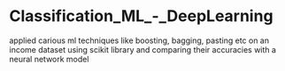 # Classification_ML_-_DeepLearning
applied carious ml techniques like boosting, bagging, pasting etc on an income dataset using scikit library and comparing their accuracies with a neural network model
